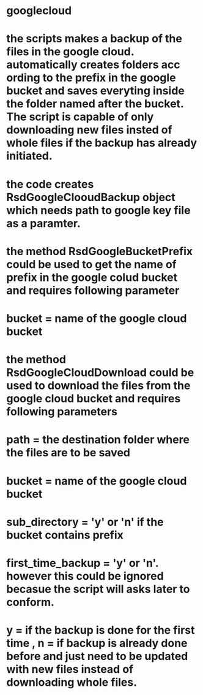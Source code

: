 # googlecloud
# the scripts makes a backup of the files in the google cloud. automatically creates folders acc ording to the prefix in the google bucket and saves everyting inside the folder named after the bucket. The script is capable of only downloading new files insted of whole files if the backup has already initiated.

# the code creates RsdGoogleClooudBackup object which needs path to google key file as a paramter.

# the method RsdGoogleBucketPrefix could be used to get the name of prefix in the google colud bucket and requires following parameter
# bucket = name of the google cloud bucket
# the method RsdGoogleCloudDownload could be used to download the files from the google cloud bucket and requires following parameters
# path = the destination folder where the files are to be saved
# bucket = name of the google cloud bucket
# sub_directory = 'y' or 'n' if the bucket contains prefix
# first_time_backup = 'y' or 'n'. however this could be ignored becasue the script will asks later to conform.
# y = if the backup is done for the first time , n = if backup is already done before and just need to be updated with new files instead of downloading whole files.
